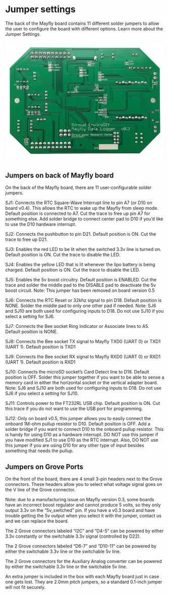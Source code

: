 Jumper settings
==============
The back of the Mayfly board contains 11 different solder jumpers to allow the user to configure the board with different options.  Learn more about the Jumper Settings.

<img src="https://github.com/EnviroDIY/EnviroDIY_Mayfly_Logger/blob/master/doc/images/mayfly0.3_bottomview.jpg" width="600">

## Jumpers on back of Mayfly board

On the back of the Mayfly board, there are 11 user-configurable solder jumpers.

SJ1:  Connects the RTC Square-Wave Interrupt line to pin A7 (or D10 on board v0.4). This allows the RTC to wake up the Mayfly from sleep mode. Default position is connected to A7.  Cut the trace to free up pin A7 for something else. Add solder bridge to connect center pad to D10 if you’d like to use the D10 hardware interrupt.

SJ2:  Connects the pushbutton to pin D21.  Default position is ON.  Cut the trace to free up D21.

SJ3:  Enables the red LED to be lit when the switched 3.3v line is turned on.  Default position is ON.  Cut the trace to disable the LED.

SJ4:  Enables the yellow LED that is lit whenever the lipo battery is being charged.  Default position is ON.  Cut the trace to disable the LED.

SJ5:  Enables the 5v boost circuitry.  Default position is ENABLED.  Cut the trace and solder the middle pad to the DISABLE pad to deactivate the 5v boost circuit.  Note:  This jumper has been removed on board version 0.5

SJ6:  Connects the RTC Reset or 32khz signal to pin D18.  Default position is NONE.  Solder the middle pad to only one other pad if needed.
Note:  SJ6 and SJ10 are both used for configuring inputs to D18.  Do not use SJ10 if you select a setting for SJ6.

SJ7:  Connects the Bee socket Ring Indicator or Associate lines to A5.  Default position is NONE.

SJ8:  Connects the Bee socket TX signal to Mayfly TXD0 (UART 0) or TXD1 (UART 1).  Default position is TXD1

SJ9:  Connects the Bee socket RX signal to Mayfly RXD0 (UART 0) or RXD1 (UART 1).  Default position is RXD1

SJ10:  Connects the microSD socket’s Card Detect line to D18.  Default position is OFF.  Solder this jumper together if you want to be able to sense a memory card in either the horizontal socket or the vertical adapter board.
Note:  SJ6 and SJ10 are both used for configuring inputs to D18.  Do not use SJ6 if you select a setting for SJ10.

SJ11:  Controls power to the FT232RL USB chip.  Default position is ON.  Cut this trace if you do not want to use the USB port for programming.

SJ12:  Only on board v0.5, this jumper allows you to easily connect the onboard 1M-ohm pullup resistor to D10.  Default position is OFF. Add a solder bridge if you want to connect D10 to the onboard pullup resistor.  This is handy for using D10 as a hardware interrupt.  DO NOT use this jumper if you have modified SJ1 to use D10 as the RTC interrupt.  Also, DO NOT use this jumper if you are using D10 for any other type of input besides something that needs the pullup.


## Jumpers on Grove Ports

On the front of the board, there are 4 small 3-pin headers next to the Grove connectors.  These headers allow you to select what voltage signal goes on the V line of the Grove connector.

Note: due to a manufacturing issue on Mayfly version 0.3, some boards have an incorrect boost regulator and cannot produce 5 volts, so they only output 3.3v on the “5v_switched” pin.   If you have a v0.3 board and have trouble getting the 5v output when you select it with the jumper, contact us and we can replace the board.

The 2 Grove connectors labeled “I2C” and “D4-5” can be powered by either 3.3v constantly or the switchable 3.3v signal (controlled by D22).

The 2 Grove connectors labeled “D6-7” and “D10-11”  can be powered by either the switchable 3.3v line or the switchable 5v line.

The 2 Grove connectors for the Auxiliary Analog converter can be powered by either the switchable 3.3v line or the switchable 5v line.

An extra jumper is included in the box with each Mayfly board just in case one gets lost.  They are 2.0mm pitch jumpers, so a standard 0.1-inch jumper will not fit securely.
